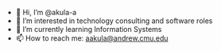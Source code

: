 - 👋 Hi, I’m @akula-a
- 👀 I’m interested in technology consulting and software roles
- 🌱 I’m currently learning Information Systems
- 📫 How to reach me: aakula@andrew.cmu.edu

<!---
akula-a/akula-a is a ✨ special ✨ repository because its `README.md` (this file) appears on your GitHub profile.
You can click the Preview link to take a look at your changes.
--->
